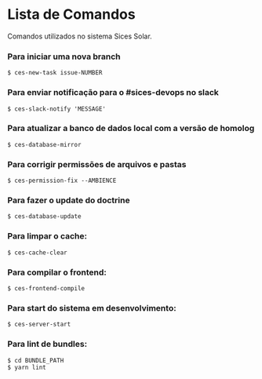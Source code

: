 Lista de Comandos
=================

Comandos utilizados no sistema Sices Solar.

### Para iniciar uma nova branch

```
$ ces-new-task issue-NUMBER
```

### Para enviar notificação para o #sices-devops no slack

```
$ ces-slack-notify 'MESSAGE'
```


### Para atualizar a banco de dados local com a versão de homolog

```
$ ces-database-mirror
```


### Para corrigir permissões de arquivos e pastas

```
$ ces-permission-fix --AMBIENCE
```

### Para fazer o update do doctrine

```
$ ces-database-update
```

### Para limpar o cache:

```
$ ces-cache-clear
```

### Para compilar o frontend:

```
$ ces-frontend-compile
```

### Para start do sistema em desenvolvimento:

```
$ ces-server-start
```

### Para lint de bundles:

```
$ cd BUNDLE_PATH
$ yarn lint
```

